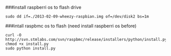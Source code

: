 ###install raspberri os to flash drive 

    sudo dd if=./2013-02-09-wheezy-raspbian.img of=/dev/disk2 bs=1m

###intall raspbmc os to flash (need install raspberri os before)

	curl -O http://svn.stmlabs.com/svn/raspbmc/release/installers/python/install.py
	chmod +x install.py
	sudo python install.py
